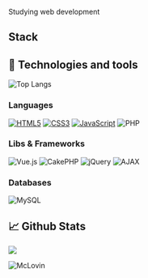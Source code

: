 Studying web development
## Stack



## 🔧 Technologies and tools

![Top Langs](https://github-readme-stats.vercel.app/api/top-langs/?username=KaioViniciusAlmeidaMendes&layout=compact&theme=dracula)

### Languages
[<img alt="HTML5" src="https://img.shields.io/badge/html5%20-%23E34F26.svg?&style=for-the-badge&logo=html5&logoColor=white"/>](https://developer.mozilla.org/en-US/docs/Web/HTML) 
[<img alt="CSS3" src="https://img.shields.io/badge/css3%20-%231572B6.svg?&style=for-the-badge&logo=css3&logoColor=white"/>](https://developer.mozilla.org/en-US/docs/Web/CSS) 
[<img alt="JavaScript" src="https://img.shields.io/badge/javascript%20-%23323330.svg?&style=for-the-badge&logo=javascript&logoColor=%23F7DF1E"/>](https://developer.mozilla.org/en-US/docs/Web/javascript) 
<img alt="PHP" src="https://img.shields.io/badge/php%20-%23777BB4.svg?&style=for-the-badge&logo=php&logoColor=white"/>

### Libs & Frameworks

<img alt="Vue.js" src="https://img.shields.io/badge/Vue.js-%2335495e.svg?style=for-the-badge&logo=vue.js&logoColor=%234FC08D"/> <img alt="CakePHP" src="https://img.shields.io/badge/CakePHP%20-%23D33C43.svg?&style=for-the-badge&logo=cakephp&logoColor=white"/> <img alt="jQuery" src="https://img.shields.io/badge/jquery%20-%230769AD.svg?&style=for-the-badge&logo=jquery&logoColor=white"/> <img alt="AJAX" src="https://img.shields.io/badge/AJAX%20-%23323330.svg?&style=for-the-badge&logo=ajax&logoColor=white"/> 

### Databases
<img alt="MySQL" src="https://img.shields.io/badge/MySQL-005C84?style=for-the-badge&logo=mysql&logoColor=white"/>

## 📈 Github Stats
![](https://github-profile-summary-cards.vercel.app/api/cards/profile-details?username=KaioViniciusAlmeidaMendes)






![McLovin](https://media.tenor.com/YWulcxAZi24AAAAC/i-am-mclovin-fogell.gif)


